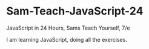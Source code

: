 # Sam-Teach-JavaScript-24
JavaScript in 24 Hours, Sams Teach Yourself, 7/e

I am learning JavaScript, doing all the exercises.
